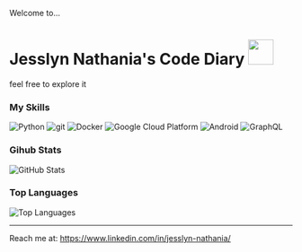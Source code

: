 Welcome to...

<!--
**jesslyn1999/jesslyn1999** is a ✨ _special_ ✨ repository because its `README.md` (this file) appears on your GitHub profile.

Here are some ideas to get you started:

- 🔭 I’m currently working on ...
- 🌱 I’m currently learning ...
- 👯 I’m looking to collaborate on ...
- 🤔 I’m looking for help with ...
- 💬 Ask me about ...
- 📫 How to reach me: ...
- 😄 Pronouns: ...
- ⚡ Fun fact: ...
-->

# Jesslyn Nathania's Code Diary <img width="45" src="https://github.com/jesslyn1999/jesslyn1999/blob/main/res/img/dog.gif">

feel free to explore it

### My Skills

<p>
  <img alt="Python" src="https://img.shields.io/badge/-Python-347AB4?style=flat-square&logo=python&logoColor=white" />
  <img alt="git" src="https://img.shields.io/badge/-Git-F05032?style=flat-square&logo=git&logoColor=white" />
  <img alt="Docker" src="https://img.shields.io/badge/-Docker-46a2f1?style=flat-square&logo=docker&logoColor=white" />
  <img alt="Google Cloud Platform" src="https://img.shields.io/badge/-Google_Cloud_Platform-1a73e8?style=flat-square&logo=google-cloud&logoColor=white" />
  <img alt="Android" src="https://img.shields.io/badge/-Android-AAC148?style=flat-square&logo=android&logoColor=white" />
  <img alt="GraphQL" src="https://img.shields.io/badge/-GraphQL-E10098?style=flat-square&logo=graphql&logoColor=white" />
</p>


### Gihub Stats
<p><img src="https://github-readme-stats.vercel.app/api?username=jesslyn1999&amp;show_icons=true&amp;count_private=true&amp;theme=cobalt" alt="GitHub Stats"></p>

### Top Languages
<p><img src="https://github-readme-stats.vercel.app/api/top-langs/?username=jesslyn1999&amp;layout=compact" alt="Top Languages"></p>

---

Reach me at: https://www.linkedin.com/in/jesslyn-nathania/


